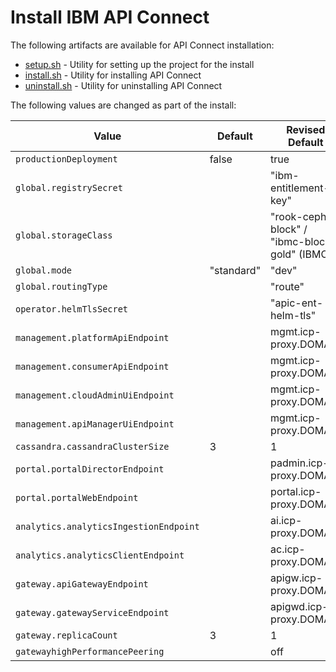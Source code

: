 # Install IBM API Connect

The following artifacts are available for API Connect installation:

- [setup.sh](./setup.sh) - Utility for setting up the project for the install
- [install.sh](./install.sh) - Utility for installing API Connect
- [uninstall.sh](./uninstall.sh) - Utility for uninstalling API Connect

The following values are changed as part of the install:

| Value                                                | Default    | Revised Default                              |
|------------------------------------------------------|------------|----------------------------------------------|
| `productionDeployment`                               | false      | true                                         |
| `global.registrySecret`                              |            | "ibm-entitlement-key"                        |
| `global.storageClass`                                |            | "rook-ceph-block" / "ibmc-block-gold" (IBMC) |
| `global.mode`                                        | "standard" | "dev"                                        |
| `global.routingType`                                 |            | "route"                                      |
| `operator.helmTlsSecret`                             |            | "apic-ent-helm-tls"                          |
| `management.platformApiEndpoint`                     |            | mgmt.icp-proxy.DOMAIN                        |
| `management.consumerApiEndpoint`                     |            | mgmt.icp-proxy.DOMAIN                        |
| `management.cloudAdminUiEndpoint`                    |            | mgmt.icp-proxy.DOMAIN                        |
| `management.apiManagerUiEndpoint`                    |            | mgmt.icp-proxy.DOMAIN                        |
| `cassandra.cassandraClusterSize`                     | 3          | 1                                            |
| `portal.portalDirectorEndpoint`                      |            | padmin.icp-proxy.DOMAIN                      |
| `portal.portalWebEndpoint`                           |            | portal.icp-proxy.DOMAIN                      |
| `analytics.analyticsIngestionEndpoint`               |            | ai.icp-proxy.DOMAIN                          |
| `analytics.analyticsClientEndpoint`                  |            | ac.icp-proxy.DOMAIN                          |
| `gateway.apiGatewayEndpoint`                         |            | apigw.icp-proxy.DOMAIN                       |
| `gateway.gatewayServiceEndpoint`                     |            | apigwd.icp-proxy.DOMAIN                      |
| `gateway.replicaCount`                               | 3          | 1                                            |
| `gatewayhighPerformancePeering`                      |            | off                                          |
